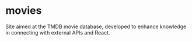# movies
 Site aimed at the TMDB movie database, developed to enhance knowledge in connecting with external APIs and React.
